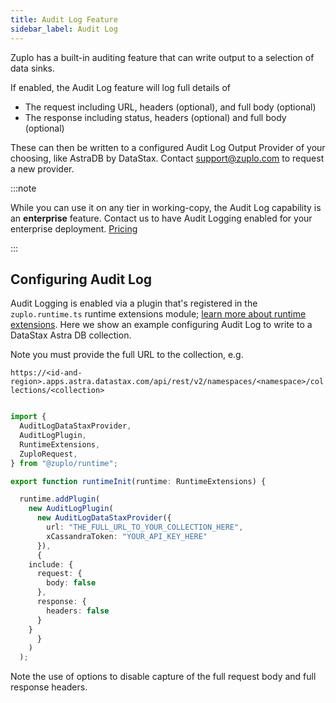 ```yaml
---
title: Audit Log Feature
sidebar_label: Audit Log
---
```


Zuplo has a built-in auditing feature that can write output to a selection of
data sinks.

If enabled, the Audit Log feature will log full details of

- The request including URL, headers (optional), and full body (optional)
- The response including status, headers (optional) and full body (optional)

These can then be written to a configured Audit Log Output Provider of your
choosing, like AstraDB by DataStax. Contact
[support@zuplo.com](mailto:support@zuplo.com) to request a new provider.

:::note

While you can use it on any tier in working-copy, the Audit Log capability is an
**enterprise** feature. Contact us to have Audit Logging enabled for your
enterprise deployment. [Pricing](https://zuplo.com/pricing)

:::

## Configuring Audit Log

Audit Logging is enabled via a plugin that's registered in the
`zuplo.runtime.ts` runtime extensions module;
[learn more about runtime extensions](./runtime-extensions.md). Here we show an
example configuring Audit Log to write to a DataStax Astra DB collection.

Note you must provide the full URL to the collection, e.g.

`https://<id-and-region>.apps.astra.datastax.com/api/rest/v2/namespaces/<namespace>/collections/<collection>`

```ts

import {
  AuditLogDataStaxProvider,
  AuditLogPlugin,
  RuntimeExtensions,
  ZuploRequest,
} from "@zuplo/runtime";

export function runtimeInit(runtime: RuntimeExtensions) {

  runtime.addPlugin(
    new AuditLogPlugin(
      new AuditLogDataStaxProvider({
        url: "THE_FULL_URL_TO_YOUR_COLLECTION_HERE",
        xCassandraToken: "YOUR_API_KEY_HERE"
      }),
      {
	include: {
	  request: {
	    body: false
	  },
	  response: {
	    headers: false
	  }
	}
      }
    )
  );

```

Note the use of options to disable capture of the full request body and full
response headers.
